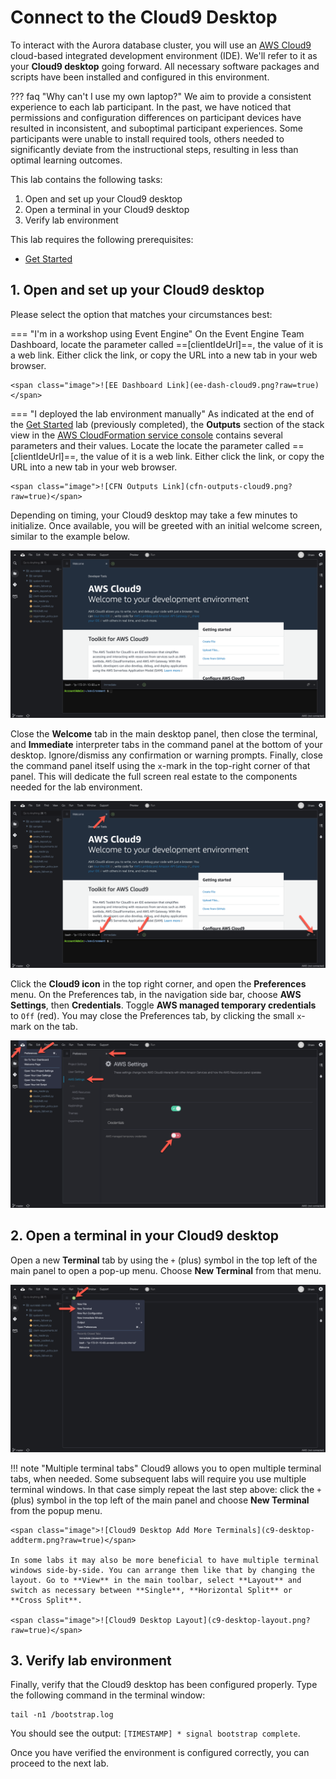 # Connect to the Cloud9 Desktop

To interact with the Aurora database cluster, you will use an <a href="https://aws.amazon.com/cloud9/" target="_blank">AWS Cloud9</a> cloud-based integrated development environment (IDE). We'll refer to it as your **Cloud9 desktop** going forward. All necessary software packages and scripts have been installed and configured in this environment.

??? faq "Why can't I use my own laptop?"
    We aim to provide a consistent experience to each lab participant. In the past, we have noticed that permissions and configuration differences on participant devices have resulted in inconsistent, and suboptimal participant experiences. Some participants were unable to install required tools, others needed to significantly deviate from the instructional steps, resulting in less than optimal learning outcomes.

This lab contains the following tasks:

1. Open and set up your Cloud9 desktop
2. Open a terminal in your Cloud9 desktop
3. Verify lab environment

This lab requires the following prerequisites:

* [Get Started](/prereqs/environment/)


## 1. Open and set up your Cloud9 desktop

Please select the option that matches your circumstances best:

=== "I'm in a workshop using Event Engine"
    On the Event Engine Team Dashboard, locate the parameter called ==[clientIdeUrl]==, the value of it is a web link. Either click the link, or copy the URL into a new tab in your web browser.

    <span class="image">![EE Dashboard Link](ee-dash-cloud9.png?raw=true)</span>

=== "I deployed the lab environment manually"
    As indicated at the end of the [Get Started](/prereqs/environment/) lab (previously completed), the **Outputs** section of the stack view in the <a href="https://console.aws.amazon.com/cloudformation/home#/stacks" target="_blank">AWS CloudFormation service console</a> contains several parameters and their values. Locate the locate the parameter called ==[clientIdeUrl]==, the value of it is a web link. Either click the link, or copy the URL into a new tab in your web browser.

    <span class="image">![CFN Outputs Link](cfn-outputs-cloud9.png?raw=true)</span>
    

Depending on timing, your Cloud9 desktop may take a few minutes to initialize. Once available, you will be greeted with an initial welcome screen, similar to the example below.

<span class="image">![Cloud9 Desktop Initial](c9-desktop-initial.png?raw=true)</span>

Close the **Welcome** tab in the main desktop panel, then close the terminal, and **Immediate** interpreter tabs in the command panel at the bottom of your desktop. Ignore/dismiss any confirmation or warning prompts. Finally, close the command panel itself using the `x`-mark in the top-right corner of that panel. This will dedicate the full screen real estate to the components needed for the lab environment.

<span class="image">![Cloud9 Desktop Close](c9-desktop-close.png?raw=true)</span>

Click the **Cloud9 icon** in the top right corner, and open the **Preferences** menu. On the Preferences tab, in the navigation side bar, choose **AWS Settings**, then **Credentials**. Toggle **AWS managed temporary credentials** to `Off` (red). You may close the Preferences tab, by clicking the small `x`-mark on the tab. 

<span class="image">![Cloud9 Desktop Settings](c9-desktop-settings.png?raw=true)</span>

## 2. Open a terminal in your Cloud9 desktop

Open a new **Terminal** tab by using the `+` (plus) symbol in the top left of the main panel to open a pop-up menu. Choose **New Terminal** from that menu.

<span class="image">![Cloud9 Desktop Terminal](c9-desktop-terminal.png?raw=true)</span>

!!! note "Multiple terminal tabs"
    Cloud9 allows you to open multiple terminal tabs, when needed. Some subsequent labs will require you use multiple terminal windows. In that case simply repeat the last step above: click the `+` (plus) symbol in the top left of the main panel and choose **New Terminal** from the popup menu.

    <span class="image">![Cloud9 Desktop Add More Terminals](c9-desktop-addterm.png?raw=true)</span>

    In some labs it may also be more beneficial to have multiple terminal windows side-by-side. You can arrange them like that by changing the layout. Go to **View** in the main toolbar, select **Layout** and switch as necessary between **Single**, **Horizontal Split** or **Cross Split**.

    <span class="image">![Cloud9 Desktop Layout](c9-desktop-layout.png?raw=true)</span>


## 3. Verify lab environment

Finally, verify that the Cloud9 desktop has been configured properly. Type the following command in the terminal window:

```shell
tail -n1 /bootstrap.log
```

You should see the output: `[TIMESTAMP] * signal bootstrap complete`.

Once you have verified the environment is configured correctly, you can proceed to the next lab.
